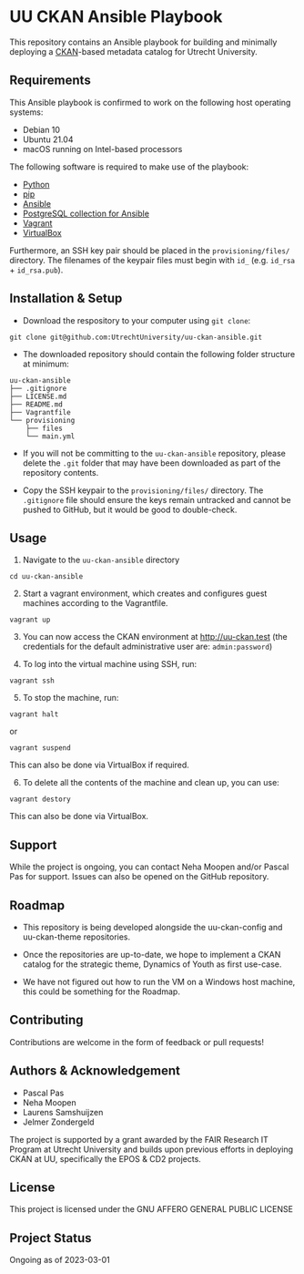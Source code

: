 # UU CKAN Ansible Playbook

This repository contains an Ansible playbook for building and minimally deploying a [CKAN](https://ckan.org/)-based metadata catalog for Utrecht University.

## Requirements

This Ansible playbook is confirmed to work on the following host operating systems:

- Debian 10
- Ubuntu 21.04
- macOS running on Intel-based processors

The following software is required to make use of the playbook:

- [Python](https://www.python.org/)
- [pip](https://pip.pypa.io/en/stable/)
- [Ansible](https://ansible.com) 
- [PostgreSQL collection for Ansible](https://galaxy.ansible.com/community/postgresql) 
- [Vagrant](https://www.vagrantup.com)
- [VirtualBox](https://www.virtualbox.org/) 

Furthermore, an SSH key pair should be placed in the `provisioning/files/`
directory. The filenames of the keypair files must begin with `id_` (e.g. `id_rsa` + `id_rsa.pub`).

## Installation & Setup

- Download the respository to your computer using `git clone`:

```
git clone git@github.com:UtrechtUniversity/uu-ckan-ansible.git
```

- The downloaded repository should contain the following folder structure at minimum: 

```
uu-ckan-ansible
├── .gitignore
├── LICENSE.md
├── README.md
├── Vagrantfile
└── provisioning
    ├── files
    └── main.yml
```

- If you will not be committing to the `uu-ckan-ansible` repository, please delete the `.git` folder that may have been downloaded as part of the repository contents.

- Copy the SSH keypair to the `provisioning/files/` directory. The `.gitignore` file should ensure the keys remain untracked and cannot be pushed to GitHub, but it would be good to double-check. 

## Usage

1. Navigate to the `uu-ckan-ansible` directory

```
cd uu-ckan-ansible
```

2. Start a vagrant environment, which creates and configures guest machines according to the Vagrantfile.

```
vagrant up
```

3. You can now access the CKAN environment at http://uu-ckan.test (the credentials for the default administrative user are: `admin:password`)

4. To log into the virtual machine using SSH, run:

```
vagrant ssh
```

5. To stop the machine, run:

```
vagrant halt
``` 

or 

```
vagrant suspend
```

This can also be done via VirtualBox if required.

6. To delete all the contents of the machine and clean up, you can use:

```
vagrant destory
```

This can also be done via VirtualBox.

## Support

While the project is ongoing, you can contact Neha Moopen and/or Pascal Pas for support. Issues can also be opened on the GitHub repository.

## Roadmap

- This repository is being developed alongside the uu-ckan-config and uu-ckan-theme repositories.

- Once the repositories are up-to-date, we hope to implement a CKAN catalog for the strategic theme, Dynamics of Youth as first use-case.

- We have not figured out how to run the VM on a Windows host machine, this could be something for the Roadmap.

## Contributing

Contributions are welcome in the form of feedback or pull requests!

## Authors & Acknowledgement

- Pascal Pas
- Neha Moopen
- Laurens Samshuijzen
- Jelmer Zondergeld

The project is supported by a grant awarded by the FAIR Research IT Program at Utrecht University and builds upon previous efforts in deploying CKAN at UU, specifically the EPOS & CD2 projects.

## License

This project is licensed under the GNU AFFERO GENERAL PUBLIC LICENSE

## Project Status

Ongoing as of 2023-03-01